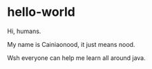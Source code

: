# hello-world

Hi, humans.

My name is Cainiaonood, it just means nood.

Wsh everyone can help me learn all around java. 
